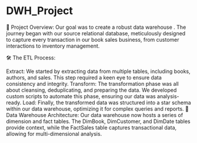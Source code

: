 # DWH_Project

🚀 Project Overview:
Our goal was to create a robust data warehouse . The journey began with our source relational database, meticulously designed to capture every transaction in our book sales business, from customer interactions to inventory management.

🛠️ The ETL Process:

Extract: We started by extracting data from multiple tables, including books, authors, and sales. This step required a keen eye to ensure data consistency and integrity.
Transform: The transformation phase was all about cleansing, deduplicating, and preparing the data. We developed custom scripts to automate this phase, ensuring our data was analysis-ready.
Load: Finally, the transformed data was structured into a star schema within our data warehouse, optimizing it for complex queries and reports.
🧩 Data Warehouse Architecture:
Our data warehouse now hosts a series of dimension and fact tables. The DimBook, DimCustomer, and DimDate tables provide context, while the FactSales table captures transactional data, allowing for multi-dimensional analysis.
